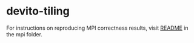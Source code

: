 # devito-tiling
For instructions on reproducing MPI correctness results, visit [README](./mpi/README.md) in the mpi folder.
